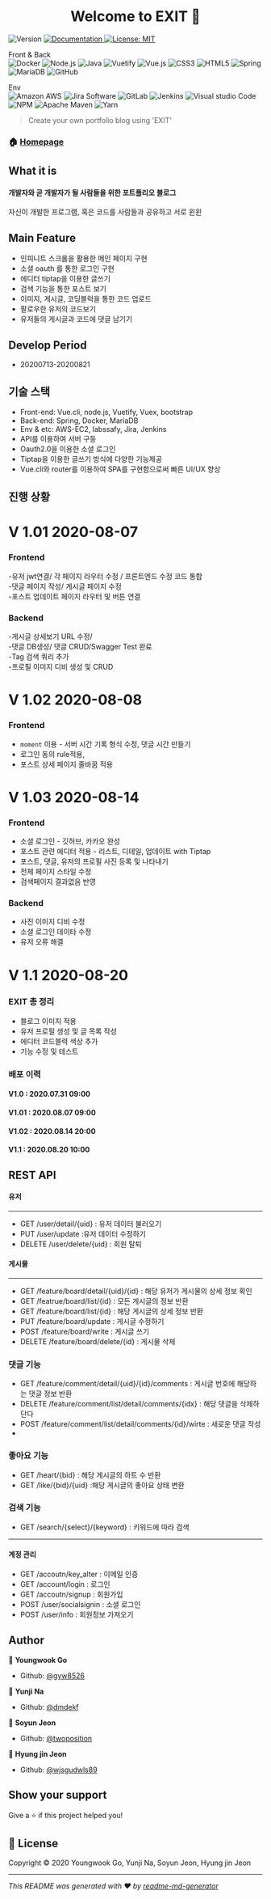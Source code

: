 <h1 align="center">Welcome to EXIT 👋</h1>
<p>
<div></div>
  <img alt="Version" src="https://img.shields.io/badge/version-1.1-blue.svg?cacheSeconds=2592000" />
  <a href="https://lab.ssafy.com/s03-webmobile1-sub2/s03p12a501/blob/master/README.md" target="_blank">
    <img alt="Documentation" src="https://img.shields.io/badge/documentation-yes-brightgreen.svg" />
  </a>
  <a href="https://opensource.org/licenses/MIT" target="_blank">
    <img alt="License: MIT" src="https://img.shields.io/badge/License-MIT-yellow.svg" />
  </a>
</p>
<p>
<div>Front & Back</div>
 <img alt="Docker" src="https://img.shields.io/badge/Docker-black?logo=Docker&logoColor=1488C6" />
   <img alt="Node.js" src="https://img.shields.io/badge/Node.js-339933?logo=Node.js&logoColor=white" />
   <img alt="Java" src="https://img.shields.io/badge/Java-007396?logo=Java&logoColor=white" />
    <img alt="Vuetify" src="https://img.shields.io/badge/Vuetify-1867C0?logo=vuetify&logoColor=white" />
    <img alt="Vue.js" src="https://img.shields.io/badge/Vue.js-4FC08D?logo=vue.js&logoColor=white" />
    <img alt="CSS3" src="https://img.shields.io/badge/CSS3-1572B6?logo=CSS3&logoColor=white" />
    <img alt="HTML5" src="https://img.shields.io/badge/html5-E34F26?logo=HTML5&logoColor=white" />
    <img alt="Spring" src="https://img.shields.io/badge/Spring-6DB33F?logo=Spring&logoColor=white" />
    <img alt="MariaDB" src="https://img.shields.io/badge/MariaDB-003545?logo=MariaDB&logoColor=white" />
    <img alt="GitHub" src="https://img.shields.io/badge/GitHub-181717?logo=GitHub&logoColor=white" />
</p>
<p>
<div>Env</div>
    <img alt="Amazon AWS" src="https://img.shields.io/badge/Amazon AWS-232F3E?logo=Amazon AWS&logoColor=white" />
    <img alt="Jira Software" src="https://img.shields.io/badge/Jira Software-0052CC?logo=Jira Software&logoColor=white" />
    <img alt="GitLab" src="https://img.shields.io/badge/GitLab-FCA121?logo=GitLab&logoColor=white" />
    <img alt="Jenkins" src="https://img.shields.io/badge/Jenkins-D24939?logo=Jenkins&logoColor=white" />
    <img alt="Visual studio Code" src="https://img.shields.io/badge/VisualStudioCode-007ACC?logo=Visual studio Code&logoColor=white" />
    <img alt="NPM" src="https://img.shields.io/badge/NPM-CB3837?logo=NPM&logoColor=white" />
    <img alt="Apache Maven" src="https://img.shields.io/badge/Apache Maven-C71A36?logo=Apache Maven&logoColor=white" />
    <img alt=" Yarn" src="https://img.shields.io/badge/Yarn-2C8EBB?logo=Yarn&logoColor=white" />

</p>

> Create your own portfolio blog using 'EXIT'


### 🏠 [Homepage](http://i3a501.p.ssafy.io/)

## What it is

#### 개발자와 곧 개발자가 될 사람들을 위한 포트폴리오 블로그

자신이 개발한 프로그램, 혹은 코드를 사람들과 공유하고 서로 윈윈 

## Main Feature

- 인피니트 스크롤을 활용한 메인 페이지 구현
- 소셜 oauth 를 통한 로그인 구현
- 에디터 tiptap을 이용한 글쓰기
- 검색 기능을 통한 포스트 보기
- 이미지, 게시글, 코딩블럭을 통한 코드 업로드
- 팔로우한 유저의 코드보기
- 유저들의 게시글과 코드에 댓글 남기기

## Develop Period

- 20200713-20200821

## 기술 스택

- Front-end: Vue.cli, node.js, Vuetify, Vuex, bootstrap
- Back-end: Spring, Docker, MariaDB
- Env & etc: AWS-EC2, labssafy, Jira, Jenkins
- API를 이용하여 서버 구동
- Oauth2.0을 이용한 소셜 로그인
- Tiptap을 이용한 글쓰기 방식에 다양한 기능제공
- Vue.cli와 router를 이용하여 SPA를 구현함으로써 빠른 UI/UX 향상

## 진행 상황

# V 1.01  2020-08-07
### Frontend   
-유저 jwt연결/ 각 페이지 라우터 수정 / 프론트엔드 수정 코드 통합   
-댓글 페이지 작성/ 게시글 페이지 수정      
-포스트 업데이트 페이지 라우터 및 버튼 연결   
### Backend   
-게시글 상세보기 URL 수정/   
-댓글 DB생성/ 댓글 CRUD/Swagger Test 완료   
-Tag 검색 쿼리 추가   
-프로필 이미지 디비 생성 및 CRUD   

# V 1.02  2020-08-08
### Frontend
- `moment` 이용 - 서버 시간 기록 형식 수정, 댓글 시간 만들기
- 로그인 동의 rule적용,
- 포스트 상세 페이지 줄바꿈 적용


# V 1.03  2020-08-14
### Frontend
- 소셜 로그인 - 깃허브, 카카오 완성
- 포스트 관련 에디터 적용 - 리스트, 디테일, 업데이트 with Tiptap
- 포스트, 댓글, 유저의 프로필 사진 등록 및 나타내기
- 전체 페이지 스타일 수정
- 검색페이지 결과없음 반영

### Backend   
- 사진 이미지 디비 수정
- 소셜 로그인 데이타 수정
- 유저 오류 해결

# V 1.1  2020-08-20
### EXIT 총 정리
- 블로그 이미지 적용
- 유저 프로필 생성 및 글 목록 작성
- 에디터 코드블럭 색상 추가
- 기능 수정 및 테스트

### 배포 이력   

#### V1.0  : 2020.07.31 09:00   
#### V1.01 : 2020.08.07 09:00
#### V1.02 : 2020.08.14 20:00
#### V1.1 : 2020.08.20 10:00

## REST API

#### 유저

---

- GET /user/detail/{uid}    : 유저 데이터 불러오기
- PUT /user/update  :유저 데이터 수정하기
- DELETE /user/delete/{uid} : 회원 탈퇴

#### 게시물

---

- GET /feature/board/detail/{uid}/{id}  : 해당 유저가 게시물의 상세 정보 확인
- GET /featrue/board/list/{id}  : 모든 게시글의 정보 반환 
- GET /feature/board/list/{id}  : 해당 게시글의 상세 정보 반환
- PUT /feature/board/update : 게시글 수정하기 
- POST /feature/board/write : 게시글 쓰기 
- DELETE /feature/board/delete/{id}     : 게시물 삭제

### 댓글 기능 

- GET /feature/comment/detail/{uid}/{id}/comments : 게시글 번호에 해당하는 댓글 정보 반환 
- DELETE /feature/comment/list/detail/comments/{idx} : 해당 댓글을 삭제하단다
- POST /feature/comment/list/detail/comments/{id}/wirte : 새로운 댓글 작성 
- 

### 좋아요 기능 
 - GET /heart/{bid}     : 해당 게시글의 하트 수 반환 
 - GET /like/{bid}/{uid}    :해당 게시글의 좋아요 상태 변환 

### 검색 기능 

 - GET /search/{select}/{keyword}    : 키워드에 따라 검색 

---
#### 계정 관리
 - GET /accoutn/key_alter : 이메일 인증 
 - GET /account/login : 로그인 
 - GET /accoutn/signup : 회원가입 
 - POST /user/socialsignin : 소셜 로그인 
 - POST /user/info : 회원정보 가져오기 

## Author

👨 **Youngwook Go**

* Github: [@gyw8526](https://github.com/gyw8526)

👩  **Yunji Na**

* Github: [@dmdekf](https://github.com/dmdekf)

👩  **Soyun Jeon**

* Github: [@twoposition](https://lab.ssafy.com/twoposition)

👨 **Hyung jin Jeon**

* Github: [@wjsgudwls89](https://github.com/wjsgudwls89)



## Show your support

Give a ⭐️ if this project helped you!

## 📝 License

Copyright © 2020 Youngwook Go, Yunji Na, Soyun Jeon, Hyung jin Jeon

***
_This README was generated with ❤️ by [readme-md-generator](https://github.com/kefranabg/readme-md-generator)_

